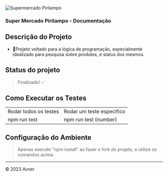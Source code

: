 <img src="./assets/images/pirilampo-logo.png" alt="Supermercado Pirilampo">

### Super Mercado Pirilampo - Documentação

## Descrição do Projeto
 - 🚀Projeto voltado para a lógica de programação, especialmente idealizado para pesquisa sobre produtos, e status dos mesmos.

## Status do projeto
	
> Finalizado! :white_check_mark:

## Como Executar os Testes

<table>
  <tr>
    <td>Rodar todos os testes</td>
    <td>Rodar um teste específico</td>
  </tr>
  <tr>
    <td>npm run test</td>
    <td>npm run test (number)</td>
  </tr>
</table>

## Configuração do Ambiente

> Apenas execute "npm install" ao fazer o fork do projeto, e utilize os comandos acima.

---


&copy; 2023 Avner